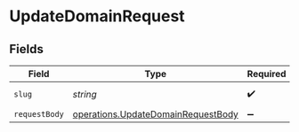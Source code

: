 # UpdateDomainRequest


## Fields

| Field                                                                                    | Type                                                                                     | Required                                                                                 | Description                                                                              | Example                                                                                  |
| ---------------------------------------------------------------------------------------- | ---------------------------------------------------------------------------------------- | ---------------------------------------------------------------------------------------- | ---------------------------------------------------------------------------------------- | ---------------------------------------------------------------------------------------- |
| `slug`                                                                                   | *string*                                                                                 | :heavy_check_mark:                                                                       | The domain name.                                                                         | acme.com                                                                                 |
| `requestBody`                                                                            | [operations.UpdateDomainRequestBody](../../models/operations/updatedomainrequestbody.md) | :heavy_minus_sign:                                                                       | N/A                                                                                      |                                                                                          |